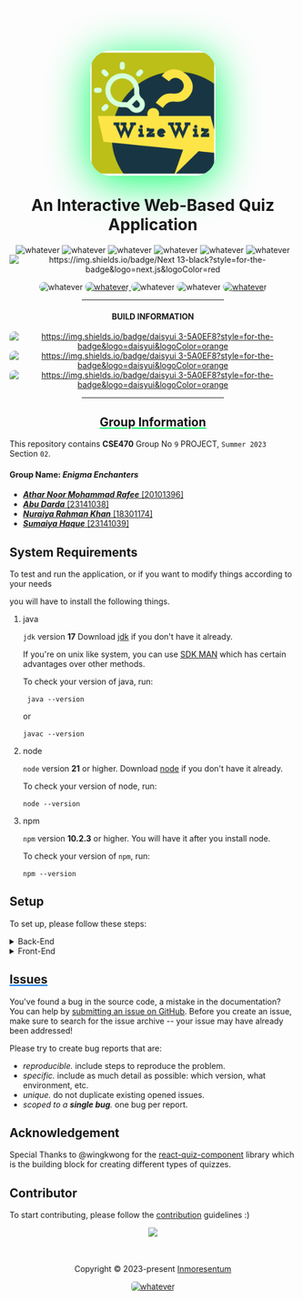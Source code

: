 <h1 align="center">
   <p align="center">
      <img src="FrontEnd/interactive-quiz-app/public/border-radius-patch.png"
     alt="whatever"
     height="220px"
     width="220px"
     style="border-radius: 35px; box-shadow: 0px 10px 75px rgb(5,255,105);">
   </p>
   An Interactive Web-Based Quiz Application
</h1> 

<p align ="center"> 
   <img src="https://img.shields.io/badge/node->=21-cyan" alt="whatever">
   <img src="https://img.shields.io/badge/springboot-3.1-green" alt="whatever">
   <img src="https://img.shields.io/badge/MariaDB-10.11.2-blue" alt="whatever">
   <img src="https://img.shields.io/badge/MINIO-8.4.3-orange" alt="whatever">
   <img src="https://img.shields.io/badge/vanilla-css-lightgrey" alt="whatever">
   <img src="https://badgen.net/badge/icon/docker 20.11?icon=docker&label" alt="whatever">
   <img src="https://badgen.net/badge/Icon/NextJS 14/red?icon=vercel&label" alt="https://img.shields.io/badge/Next 13-black?style=for-the-badge&logo=next.js&logoColor=red">
</p>

<p align="center">
   <img src="https://img.shields.io/badge/tailwindcss 3-%2338B2AC.svg?style=for-the-badge&logo=tailwind-css&logoColor=white"
      alt="whatever"
      style="border-radius:35px">
   <a href="https://www.jetbrains.com/idea/">
      <img src="https://img.shields.io/badge/IntelliJIDEA 23-000000.svg?style=for-the-badge&logo=intellij-idea&logoColor=pink" 
         alt="whatever"
         style="border-radius:8px">
   </a>
   <img src="https://img.shields.io/badge/spring 6-%236DB33F.svg?style=for-the-badge&logo=spring&logoColor=white" alt="whatever" style="border-radius:35px">
   <img src="https://img.shields.io/badge/Framer Motion 10 -black?style=for-the-badge&logo=framer&logoColor=blue" alt="whatever" style="border-radius:35px">
   <a href="https://maildev.github.io/maildev/">
      <img src="https://img.shields.io/badge/MailDev 2.0-8B89CC?style=for-the-badge&logo=protonmail&logoColor=blue" alt="whatever" style="border-radius:35px">
   </a>
</p>

[//]: # (![GitHub Release Date - Published_At]&#40;https://img.shields.io/github/Inmoresentum/InteractiveQuizApplication&#41;)

[//]: # (![GitHub contributors &#40;via allcontributors.org&#41;]&#40;https://img.shields.io/github/all-contributors/Inmoresentum/InteractiveQuizApplication/main&#41;)
<div align="center">
<hr width="250px"/>   
   <div align="center">
      <h4>BUILD INFORMATION</h4>
   </div>

   <a href="https://github.com/Inmoresentum/InteractiveQuizApplication/actions/workflows/back-end-build-checker.yml">
      <img src="https://github.com/Inmoresentum/InteractiveQuizApplication/actions/workflows/back-end-build-checker.yml/badge.svg" 
         alt="https://img.shields.io/badge/daisyui 3-5A0EF8?style=for-the-badge&logo=daisyui&logoColor=orange"
         style="border-radius:8px"/>
   </a>
   <a href="https://github.com/Inmoresentum/InteractiveQuizApplication/actions/workflows/front-end-build-checker.yml">
      <img src="https://github.com/Inmoresentum/InteractiveQuizApplication/actions/workflows/front-end-build-checker.yml/badge.svg" 
         alt="https://img.shields.io/badge/daisyui 3-5A0EF8?style=for-the-badge&logo=daisyui&logoColor=orange"
         style="border-radius:8px"/>
   </a>
   <div align="center">
   <a href="https://github.com/Inmoresentum/InteractiveQuizApplication/actions/workflows/create-sprint-release.yml">
      <img src="https://github.com/Inmoresentum/InteractiveQuizApplication/actions/workflows/create-sprint-release.yml/badge.svg" 
         alt="https://img.shields.io/badge/daisyui 3-5A0EF8?style=for-the-badge&logo=daisyui&logoColor=orange"
         style="border-radius:8px"/>
   </a>

   </div>
<hr width="250px"/>   
</div>

<h2 align="center" style="text-decoration: underline; text-decoration-color: #00f260; ">
   Group Information
</h2>

This repository contains **CSE470** Group No `9` PROJECT, `Summer 2023` Section `02`.

#### Group Name: _Enigma Enchanters_

* [**_Athar Noor Mohammad Rafee_** \[20101396\]](https://github.com/Inmoresentum)
* [**_Abu Darda_** \[23141038\]](https://abuudarda.github.io/)
* [**_Nuraiya Rahman Khan_** \[18301174\]](https://github.com/Nuraiya)
* [**_Sumaiya Haque_** \[23141039\]](https://github.com/Sumaiyahaque05)

## System Requirements

To test and run the application, or if you want to modify
things according to your needs

you will have to install the following things.

1. java

   `jdk` version **17**
   Download [jdk](https://www.oracle.com/java/technologies/downloads/)
   if you don't have it already.

   If you're on unix like system, you can use [SDK MAN](https://sdkman.io/)
   which has certain advantages over other methods.

   To check your version of java, run:

   ```shell
    java --version
   ```
   or
   ```shell
   javac --version
   ```

2. node

   `node` version **21** or higher. Download [node](https://nodejs.org/en/download/) if you don't have it already.

   To check your version of node, run:

   ```shell
   node --version
   ```

3. npm

   `npm` version **10.2.3** or higher. You will have it after you install node.

   To check your version of `npm`, run:

   ```shell
   npm --version
   ```

## Setup

To set up, please follow these steps:

<details>
<summary>Back-End</summary>

1. Clone the repo if you haven't already

   make sure that you have [git](https://git-scm.com/downloads) installed.
   To check run `git --version` in your
   terminal.

   ```shell
   git clone https://github.com/Inmoresentum/InteractiveQuizApplication.git
   ```

2. Change directory to the project directory

    ```shell
    cd  InteractiveQuizApplication
    ```
   or open this directory with your favourite `code editor` or `IDE`
   which will download all the dependencies for [maven](https://maven.apache.org/guides/).
   We used [IntelliJ IDEA](https://www.jetbrains.com/idea/) but other code
   `editors` or `IDES` will also do the job.

3. Wait for Maven to download all the dependencies.

4. Now You have to Set up MariaDB and to do that you can either [download MariaDB](https://mariadb.org/) for your
   operating system or use [docker to spin up a MariaDB container](https://hub.docker.com/_/mariadb).
   By default, the backend server is expecting MariaDB to run on `port: 3306`, so you will have
   make sure that your instance of mariadb is also running on that port.
   However, if you want to overrider the default configuration, then you can do in two ways.
    1. Taking advantage of the environment that is used in the
       [application.properties](/src/main/resources/application.properties) file
    2. Or Changing the provided default `spring.datasource.url`

   Furthermore, you have to create a database called `quiz_application_database` else you can
   override the configuration mentioned in the previous steps.

5. For email sending and testing purpose while developing the application, we used
   [MailDev](https://maildev.github.io/maildev/) which you can easily set up through docker
   using their [latest image](https://hub.docker.com/r/maildev/maildev).
   If you are planning on overriding or changing the default configuration
   and then please consult with
   [application.properties](src/main/resources/application.properties) file.

6. For storing images, videos and other objects, you will need to have [minio](https://min.io/)
   which is a S3 compatible object storage solution.
   You can easily spin up a [minio container](https://min.io/docs/minio/container/index.html) using docker,
   or you can manually download docker for your respective platform from [here](https://min.io/download#/linux).
   Furthermore, you have to make sure that you create the necessary user account(s) with permissions.
   Important thing to note that spring boot is expecting a bucket called **quiz_storage** already be there
   when the server starts.
   So make sure to create it if it does not already exist.
    * Note: It's also possible to use [AWS S3](https://aws.amazon.com/s3/) as well with `minioClinet` but for that
      you will have to do some extra configuration by yourself.

7. For scanning files and binaries for viruses and harmful contents, you will need
   <a name="clamAVREf">[clamav-rest](https://github.com/ajilach/clamav-rest) </a> which is a rest service
   built on top of [ClamAV](https://github.com/Cisco-Talos/clamav).

   **Note**: The backend is expecting the [clamav-rest](#clamAVREf) service to run on port `7075` **(http)**
   and `9443` **(https)**.

8. And then finally Click the `play` icon which will start the spring boot application
   Alternatively, from the terminal use the included `maven` wrapper to build and
   run using
    ```shell
    ./mvnw clean install
    ``` 
8. By default, the backed server should start at **http://localhost:8080**

9. To check the OpenAPI documentation for created APIs,
   please visit **https://localhost:8080/swagger-ui.html** 😀

</details>


<details>
<summary>Front-End</summary>

1. Clone the repo if you haven't already

   make sure that you have [git](https://git-scm.com/downloads) installed.
   To check run `git --version` in your
   terminal.

   ```shell
   git clone https://github.com/Inmoresentum/InteractiveQuizApplication.git
   ```

2. Change directory to the project directory

    ```shell
    cd  /FrontEnd/interactive-quiz-app   
    ```
   Now you have to download all the frontend dependencies using `npm`.
   To do so run the following command
   ```shell
   npm install
   ```
   This will download all `npm` dependencies.

3. Now run the local development server by using
   ```shell
   npm run dev
   ```
   By default, the Front-End server should start at **http://localhost:3000**

</details>

<h2 style="text-decoration: underline; text-decoration-color: #0575e6"> Issues </h2>

You've found a bug in the source code, a mistake in the documentation?
You can help
by [submitting an issue on GitHub](https://github.com/Inmoresentum/InteractiveQuizApplication/issues).
Before you create an issue, make sure to search for the issue archive -- your issue may have already been addressed!

Please try to create bug reports that are:

- _reproducible._ include steps to reproduce the problem.
- _specific._ include as much detail as possible: which version, what environment, etc.
- _unique._ do not duplicate existing opened issues.
- _scoped to a **single bug**._ one bug per report.

## Acknowledgement

Special Thanks to @wingkwong for the [react-quiz-component](https://github.com/wingkwong/react-quiz-component) library
which is the building block for creating different types of quizzes.

## Contributor

To start contributing, please follow the [contribution](CONTRIBUTE.md) guidelines :)

<p align="center">

<a href="https://github.com/Inmoresentum/InteractiveQuizApplication/graphs/contributors">
  <img src="https://contrib.rocks/image?repo=Inmoresentum/InteractiveQuizApplication" />
</a>

</p>
&#160;

<p align="center">Copyright &copy; 2023-present 
   <a href="https://github.com/Inmoresentum" target="_blank">Inmoresentum</a>
</p>
<p align="center">
   <a href="LICENSE.md">
      <img src="https://img.shields.io/static/v1.svg?style=for-the-badge&label=License&message=MIT&colorA=FFA500&colorB=FF69B4"
         alt="whatever" style="border-radius: 5px"/>
   </a>
</p>
